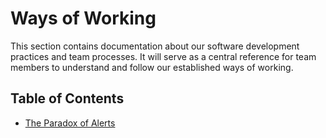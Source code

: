 # Ways of Working

This section contains documentation about our software development practices and team processes. It will serve as a central reference for team members to understand and follow our established ways of working.

## Table of Contents

- [The Paradox of Alerts](The%20Paradox%20of%20Alerts.md)
